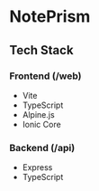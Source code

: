 # NotePrism

## Tech Stack

### Frontend (/web)
- Vite
- TypeScript
- Alpine.js
- Ionic Core

### Backend (/api)
- Express
- TypeScript 